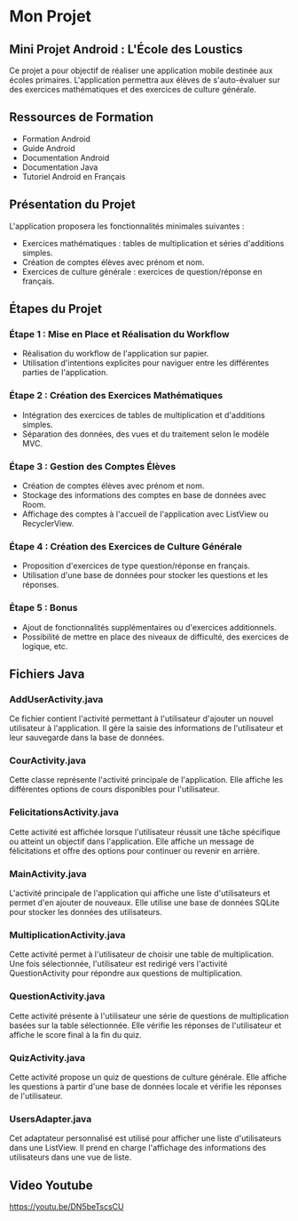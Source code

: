 # Mon Projet

## Mini Projet Android : L'École des Loustics

Ce projet a pour objectif de réaliser une application mobile destinée aux écoles primaires. L'application permettra aux élèves de s'auto-évaluer sur des exercices mathématiques et des exercices de culture générale.

## Ressources de Formation

- Formation Android
- Guide Android
- Documentation Android
- Documentation Java
- Tutoriel Android en Français

## Présentation du Projet

L'application proposera les fonctionnalités minimales suivantes :

- Exercices mathématiques : tables de multiplication et séries d'additions simples.
- Création de comptes élèves avec prénom et nom.
- Exercices de culture générale : exercices de question/réponse en français.

## Étapes du Projet

### Étape 1 : Mise en Place et Réalisation du Workflow

- Réalisation du workflow de l'application sur papier.
- Utilisation d'intentions explicites pour naviguer entre les différentes parties de l'application.

### Étape 2 : Création des Exercices Mathématiques

- Intégration des exercices de tables de multiplication et d'additions simples.
- Séparation des données, des vues et du traitement selon le modèle MVC.

### Étape 3 : Gestion des Comptes Élèves

- Création de comptes élèves avec prénom et nom.
- Stockage des informations des comptes en base de données avec Room.
- Affichage des comptes à l'accueil de l'application avec ListView ou RecyclerView.

### Étape 4 : Création des Exercices de Culture Générale

- Proposition d'exercices de type question/réponse en français.
- Utilisation d'une base de données pour stocker les questions et les réponses.

### Étape 5 : Bonus

- Ajout de fonctionnalités supplémentaires ou d'exercices additionnels.
- Possibilité de mettre en place des niveaux de difficulté, des exercices de logique, etc.

## Fichiers Java

### AddUserActivity.java

Ce fichier contient l'activité permettant à l'utilisateur d'ajouter un nouvel utilisateur à l'application. Il gère la saisie des informations de l'utilisateur et leur sauvegarde dans la base de données.

### CourActivity.java

Cette classe représente l'activité principale de l'application. Elle affiche les différentes options de cours disponibles pour l'utilisateur.

### FelicitationsActivity.java

Cette activité est affichée lorsque l'utilisateur réussit une tâche spécifique ou atteint un objectif dans l'application. Elle affiche un message de félicitations et offre des options pour continuer ou revenir en arrière.

### MainActivity.java

L'activité principale de l'application qui affiche une liste d'utilisateurs et permet d'en ajouter de nouveaux. Elle utilise une base de données SQLite pour stocker les données des utilisateurs.

### MultiplicationActivity.java

Cette activité permet à l'utilisateur de choisir une table de multiplication. Une fois sélectionnée, l'utilisateur est redirigé vers l'activité QuestionActivity pour répondre aux questions de multiplication.

### QuestionActivity.java

Cette activité présente à l'utilisateur une série de questions de multiplication basées sur la table sélectionnée. Elle vérifie les réponses de l'utilisateur et affiche le score final à la fin du quiz.

### QuizActivity.java

Cette activité propose un quiz de questions de culture générale. Elle affiche les questions à partir d'une base de données locale et vérifie les réponses de l'utilisateur.

### UsersAdapter.java

Cet adaptateur personnalisé est utilisé pour afficher une liste d'utilisateurs dans une ListView. Il prend en charge l'affichage des informations des utilisateurs dans une vue de liste.

## Video Youtube
https://youtu.be/DN5beTscsCU